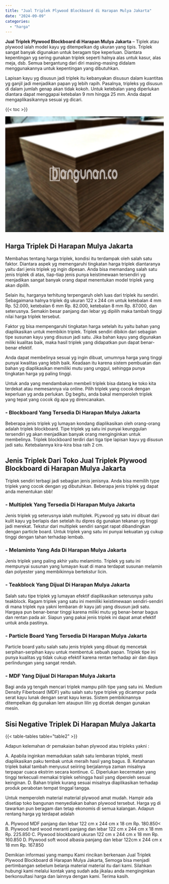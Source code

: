 ```yaml
---
title: "Jual Triplek Plywood Blockboard di Harapan Mulya Jakarta"
date: "2024-09-09"
categories: 
  - "harga"
---
```


**Jual Triplek Plywood Blockboard di Harapan Mulya Jakarta** – Tiplek atau plywood ialah model kayu yg ditempelkan dg ukuran yang tipis. Triplek sangat banyak digunakan untuk beragam tipe keperluan. Diantara kepentingan yg sering gunakan triplek seperti halnya alas untuk kasur, alas meja, dsb. Semua bergantung dari diri masing-masing didalam menggunakannya untuk kepentingan yang dibutuhkan.

Lapisan kayu yg disusun jadi triplek itu kebanyakan disusun dalam kuantitas yg ganjil jadi menjadikan papan yg lebih rapih. Pasalnya, tripleks yg disusun di dalam jumlah genap akan tidak kokoh. Untuk ketebalan yang diperlukan diantara dapat menggapai ketebalan 9 mm hingga 25 mm. Anda dapat mengaplikasikannya sesuai yg dicari.

{{< toc >}}

![Jual Triplek Plywood Blockboard di Harapan Mulya Jakarta](/images/jual-triplek-murah-41.png)

## Harga Triplek Di Harapan Mulya Jakarta

Membahas tentang harga triplek, kondisi itu terdampak oleh salah satu faktor. Diantara aspek yg memengaruhi tingkatan harga triplek diantaranya yaitu dari jenis triplek yg ingin dipesan. Anda bisa memandang salah satu jenis triplek di atas, tiap-tiap jenis punya keistimewaan tersendiri yg menjadikan sangat banyak orang dapat menentukan model triplek yang akan dipilih.

Selain itu, harganya terhitung terpengaruh oleh luas dari triplek itu sendiri. Sebagaimana halnya triplek dg ukuran 122 x 244 cm untuk ketebalan 4 mm Rp. 52.000, ketebalan 6 mm Rp. 82.000, ketebalan 8 mm Rp. 87.000, dan seterusnya. Semakin besar panjang dan lebar yg dipilih maka tambah tinggi nilai harga triplek tersebut.

Faktor yg bisa mempengaruhi tingkatan harga setelah itu yaitu bahan yang diaplikasikan untuk membikin triplek. Triplek sendiri dibikin dari sebagian tipe susunan kayu yang disusun jadi satu. Jika bahan kayu yang digunakan miliki kualitas baik, maka hasil triplek yang didapatkan pun dapat benar-benar efektif.

Anda dapat membelinya sesuai yg ingin dibuat, umumnya harga yang tinggi punyai kwalitas yang lebih baik. Keadaan itu karena sistem pembuatan dan bahan yg diaplikasikan memiliki mutu yang unggul, sehingga punya tingkatan harga yg paling tinggi.

Untuk anda yang mendambakan membeli triplek bisa datang ke toko kita terdekat atau memesannya via online. Pilih triplek yang cocok dengan keperluan yg anda perlukan. Dg begitu, anda bakal memperoleh triplek yang tepat yang cocok dg apa yg direncanakan.

### \- Blockboard Yang Tersedia Di Harapan Mulya Jakarta

Beberapa jenis triplek yg lumayan kondang diaplikasikan oleh orang-orang adalah triplek blockboard. Tipe triplek yg satu ini punyai keunggulan tersendiri yg akan menjadikan banyak orang menginginkan untuk membelinya. Triplek blockboard terdiri dari tiga tipe lapisan kayu yg disusun jadi satu. Ketebalannya kira-kira bisa raih 2 cm.

## Jenis Triplek Dari Toko Jual Triplek Plywood Blockboard di Harapan Mulya Jakarta

Triplek sendiri terbagi jadi sebagian jenis jenisnya. Anda bisa memilih type triplek yang cocok dengan yg dibutuhkan. Beberapa jenis triplek yg dapat anda menentukan sbb!

### \- Multiplek Yang Tersedia Di Harapan Mulya Jakarta

Jenis triplek yg seterusnya ialah multiplek. PLywood yg satu ini dibuat dari kulit kayu yg berlapis dan setelah itu dipres dg gunakan tekanan yg tinggi jadi merekat. Tekstur dari multiplek sendiri sangat rapat dibandingkan dengan particle board. Untuk triplek yang satu ini punyai kekuatan yg cukup tinggi dengan tahan terhadap lembab.

### \- Melaminto Yang Ada Di Harapan Mulya Jakarta

Jenis triplek yang paling akhir yaitu melaminto. Triplek yg satu ini mempunyai susunan yang lumayan kuat di mana terdapat susunan melamin dan polyester yang membikinnya bertekstur licin.

### \- Teakblock Yang Dijual Di Harapan Mulya Jakarta

Salah satu tipe triplek yg lumayan efektif diaplikasikan seterusnya yaitu teakblock. Ragam triplek yang satu ini memiliki keistimewaan sendiri-sendiri di mana triplek nya yakni lembaran dr kayu jati yang disusun jadi satu. Hargaya pun benar-benar tinggi karena miliki mutu yg benar-benar bagus dan rentan pada air. Siapun yang pakai jenis triplek ini dapat amat efektif untuk anda pastinya.

### \- Particle Board Yang Tersedia Di Harapan Mulya Jakarta

Particle board yaitu salah satu jenis triplek yang dibuat dg mencetak serpihan-serpihan kayu untuk membentuk sebuah papan. Triplek tipe ini punya kualitas yg tidak cukup efektif karena rentan terhadap air dan daya perlindungan yang sangat rendah.

### \- MDF Yang Dijual Di Harapan Mulya Jakarta

Bagi anda yg tengah mencari triplek mampu pilih tipe yang satu ini. Medium Density Fiberboard (MDF) yaitu salah satu type triplek yg dicampur pada serat kayu lunak dengan serat kayu keras. Sistem pembikinannya ditempelkan dg gunakan lem ataupun lilin yg dicetak dengan gunakan mesin.

## Sisi Negative Triplek Di Harapan Mulya Jakarta

{{< table-tables table="table2" >}}

Adapun kelemahan dr pemakaian bahan plywood atau tripleks yakni :

A. Apabila inginkan memadukan salah satu lembaran triplek, mesti diaplikasikan paku tembak untuk meraih hasil yang bagus. B. Ketahanan triplek bakal tambah menyusut seiiring berjalannya zaman misalnya terpapar cuaca ekstrim secara kontinue. C. Diperlukan kecermatan yang tinggi terkecuali memakai triplek sehingga hasil yang diperoleh sesuai keinginan. D. Bahan triplek kurang sesuai misalnya diaplikasikan terhadap produk perabotan tempat tinggal tangga.

Untuk memperoleh material material plywood amat mudah. Hampir ada disetiap toko bangunan menyediakan bahan plywood tersebut. Harga yg di tawarkan pun beragam dan tetap ekonomis di semua kalangan. Adapun rentang harga yg terdapat adalah

A. Plywood MDF panjang dan lebar 122 cm x 244 cm x 18 cm Rp. 180.850< B. Plywood hard wood meranti panjang dan lebar 122 cm x 244 cm x 18 mm Rp. 225.850 C. Plywood blockboard ukuran 122 cm x 244 cm x 18 mm Rp. 160.850 D. Plywood soft wood albasia panjang dan lebar 122cm x 244 cm x 18 mm Rp. 167.850

Demikian informasi yang mampu Kami rincikan berkenaan Jual Triplek Plywood Blockboard di Harapan Mulya Jakarta, Semoga bisa menjadi pertimbangan sebelum belanja material material itu dari kami. Silahkan hubungi kami melalui kontak yang sudah ada jikalau anda menginginkan berkonsultasi harga dan lainnya dengan kami. Terima kasih.
